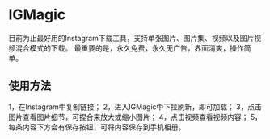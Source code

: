 # IGMagic

目前为止最好用的Instagram下载工具，支持单张图片、图片集、视频以及图片视频混合模式的下载。
最重要的是，永久免费，永久无广告，界面清爽，操作简单。

## 使用方法
1，在Instagram中复制链接；
2，进入IGMagic中下拉刷新，即可加载；
3，点击图片查看图片细节，可捏合来放大或缩小图片；
4，点击视频查看视频内容；
5，每条内容下方会有保存按钮，可将内容保存到手机相册。
